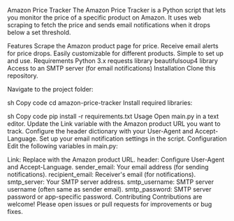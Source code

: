 Amazon Price Tracker
The Amazon Price Tracker is a Python script that lets you monitor the price of a specific product on Amazon. It uses web scraping to fetch the price and sends email notifications when it drops below a set threshold.

Features
Scrape the Amazon product page for price.
Receive email alerts for price drops.
Easily customizable for different products.
Simple to set up and use.
Requirements
Python 3.x
requests library
beautifulsoup4 library
Access to an SMTP server (for email notifications)
Installation
Clone this repository.

Navigate to the project folder:

sh
Copy code
cd amazon-price-tracker
Install required libraries:

sh
Copy code
pip install -r requirements.txt
Usage
Open main.py in a text editor.
Update the Link variable with the Amazon product URL you want to track.
Configure the header dictionary with your User-Agent and Accept-Language.
Set up your email notification settings in the script.
Configuration
Edit the following variables in main.py:

Link: Replace with the Amazon product URL.
header: Configure User-Agent and Accept-Language.
sender_email: Your email address (for sending notifications).
recipient_email: Receiver's email (for notifications).
smtp_server: Your SMTP server address.
smtp_username: SMTP server username (often same as sender email).
smtp_password: SMTP server password or app-specific password.
Contributing
Contributions are welcome! Please open issues or pull requests for improvements or bug fixes.
